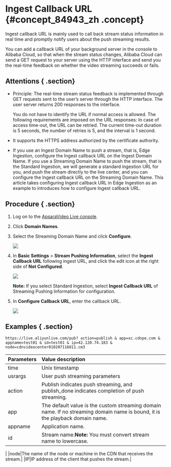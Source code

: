 # Ingest Callback URL {#concept_84943_zh .concept}

Ingest callback URL is mainly used to call back stream status information in real time and promptly notify users about the push streaming results.

You can add a callback URL of your background server in the console to Alibaba Cloud, so that when the stream status changes, Alibaba Cloud can send a GET request to your server using the HTTP interface and send you the real-time feedback on whether the video streaming succeeds or fails.

## Attentions { .section}

-   Principle: The real-time stream status feedback is implemented through GET requests sent to the user’s server through the HTTP interface. The user server returns 200 responses to the interface.

    You do not have to identify the URL if normal access is allowed. The following requirements are imposed on the URL responses: In case of access time-out, the URL can be retried. The current time-out duration is 5 seconds, the number of retries is 5, and the interval is 1 second.

-   It supports the HTTPS address authorized by the certificate authority.
-   If you use an Ingest Domain Name to push a stream, that is, Edge Ingestion, configure the Ingest callback URL on the Ingest Domain Name. If you use a Streaming Domain Name to push the stream, that is the Standard Ingestion, we will generate a standard ingestion URL for you, and push the stream directly to the live center, and you can configure the Ingest callback URL on the Streaming Domain Name. This article takes configuring Ingest callback URL in Edge Ingestion as an example to introduces how to configure Ingest callback URL.

## Procedure { .section}

1.  Log on to the [ApsaraVideo Live console](https://partners-intl.aliyun.com/login-required#/live).
2.  Click **Domain Names**.
3.  Select the Streaming Domain Name and click **Configure**.

    ![](http://static-aliyun-doc.oss-cn-hangzhou.aliyuncs.com/assets/img/20717/154512701111800_en-US.png)

4.  In **Basic Settings** \> **Stream Pushing Information**, select the **Ingest Callback URL** following ingest URL, and click the edit icon at the right side of **Not Configured**.

    ![](http://static-aliyun-doc.oss-cn-hangzhou.aliyuncs.com/assets/img/20717/154512701111801_en-US.png)

    **Note:** If you select Standard Ingestion, select **Ingest Callback URL** of Streaming Pushing Information for configuration.

5.  In **Configure Callback URL**, enter the callback URL.

    ![](http://static-aliyun-doc.oss-cn-hangzhou.aliyuncs.com/assets/img/20717/154512701111802_en-US.png)


## Examples { .section}

```
https://live.aliyunlive.com/pub? action=publish & app=xc.cdnpe.com & appname=test01 & id=test01 & ip=42.120.74.183 & node=cdnvideocenter010207116011.cm3

```

|Parameters|Value description|
|:---------|:----------------|
|time|Unix timestamp|
|usrargs|User push streaming parameters|
|action|Publish indicates push streaming, and publish\_done indicates completion of push streaming.|
|app|The default value is the custom streaming domain name. If no streaming domain name is bound, it is the playback domain name.|
|appname|Application name.|
|id|Stream name.**Note:** You must convert stream name to lowercase.

|
|node|The name of the node or machine in the CDN that receives the stream.|
|IP|IP address of the client that pushes the stream.|

